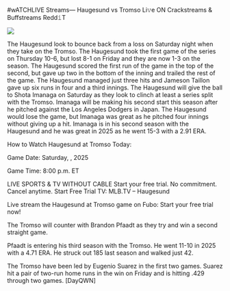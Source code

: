 #wATCHLIVE Streams— Haugesund vs Tromso Li𝚟e ON Crackstreams & Buffstreams Redd𝚒T  
  
  
[![](https://i.imgur.com/qSNzIqt.png)](https://movie.rssnews.media/wxsrJXA.php)  
  
The Haugesund look to bounce back from a loss on Saturday night when they take on the Tromso. The Haugesund took the first game of the series on Thursday 10-6, but lost 8-1 on Friday and they are now 1-3 on the season. The Haugesund scored the first run of the game in the top of the second, but gave up two in the bottom of the inning and trailed the rest of the game. The Haugesund managed just three hits and Jameson Taillon gave up six runs in four and a third innings. The Haugesund will give the ball to Shota Imanaga on Saturday as they look to clinch at least a series split with the Tromso. Imanaga will be making his second start this season after he pitched against the Los Angeles Dodgers in Japan. The Haugesund would lose the game, but Imanaga was great as he pitched four innings without giving up a hit. Imanaga is in his second season with the Haugesund and he was great in 2025 as he went 15-3 with a 2.91 ERA.

How to Watch Haugesund at Tromso Today:

Game Date: Saturday, , 2025

Game Time: 8:00 p.m. ET

LIVE SPORTS & TV WITHOUT CABLE
Start your free trial. No commitment. Cancel anytime.
Start Free Trial
TV: MLB.TV – Haugesund

Live stream the Haugesund at Tromso game on Fubo: Start your free trial now!

The Tromso will counter with Brandon Pfaadt as they try and win a second straight game.

Pfaadt is entering his third season with the Tromso. He went 11-10 in 2025 with a 4.71 ERA. He struck out 185 last season and walked just 42.

The Tromso have been led by Eugenio Suarez in the first two games. Suarez hit a pair of two-run home runs in the win on Friday and is hitting .429 through two games. [DayQWN]